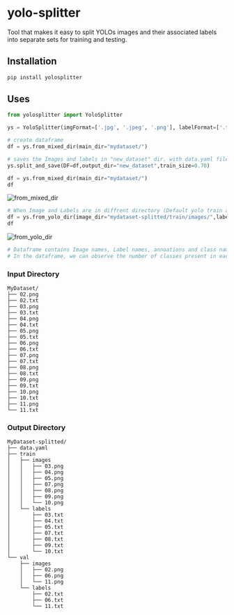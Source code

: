 # yolo-splitter
Tool that makes it easy to split YOLOs images and their associated labels into separate sets for training and testing.


## Installation
```bash
pip install yolosplitter
```

## Uses
```python
from yolosplitter import YoloSplitter

ys = YoloSplitter(imgFormat=['.jpg', '.jpeg', '.png'], labelFormat=['.txt'] )

# create dataframe
df = ys.from_mixed_dir(main_dir="mydataset/")

# saves the Images and labels in "new_dataset" dir. with data.yaml file.
ys.split_and_save(DF=df,output_dir="new_dataset",train_size=0.70)

```
```python
df = ys.from_mixed_dir(main_dir="mydataset/")
df
```
![from_mixed_dir](https://github.com/sandeshkharat87/yolo-splitter/assets/47347413/93347b2a-c245-4509-ab15-ae169f3680b3)

```python
# When Image and Labels are in diffrent directory (Default yolo train and val directories)
df = ys.from_yolo_dir(image_dir="mydataset-splitted/train/images/",label_dir="mydataset-splitted/train/labels/")
df
```
![from_yolo_dir](https://github.com/sandeshkharat87/yolo-splitter/assets/47347413/f9c4f03a-0287-4537-8dad-c662e78d7a55)





```python
# Dataframe contains Image names, Label names, annoations and class names.
# In the dataframe, we can observe the number of classes present in each image. 
```


### Input Directory
```
MyDataset/
├── 02.png
├── 02.txt
├── 03.png
├── 03.txt
├── 04.png
├── 04.txt
├── 05.png
├── 05.txt
├── 06.png
├── 06.txt
├── 07.png
├── 07.txt
├── 08.png
├── 08.txt
├── 09.png
├── 09.txt
├── 10.png
├── 10.txt
├── 11.png
└── 11.txt
```

### Output Directory
```
MyDataset-splitted/
├── data.yaml
├── train
│   ├── images
│   │   ├── 03.png
│   │   ├── 04.png
│   │   ├── 05.png
│   │   ├── 07.png
│   │   ├── 08.png
│   │   ├── 09.png
│   │   └── 10.png
│   └── labels
│       ├── 03.txt
│       ├── 04.txt
│       ├── 05.txt
│       ├── 07.txt
│       ├── 08.txt
│       ├── 09.txt
│       └── 10.txt
└── val
    ├── images
    │   ├── 02.png
    │   ├── 06.png
    │   └── 11.png
    └── labels
        ├── 02.txt
        ├── 06.txt
        └── 11.txt
```

